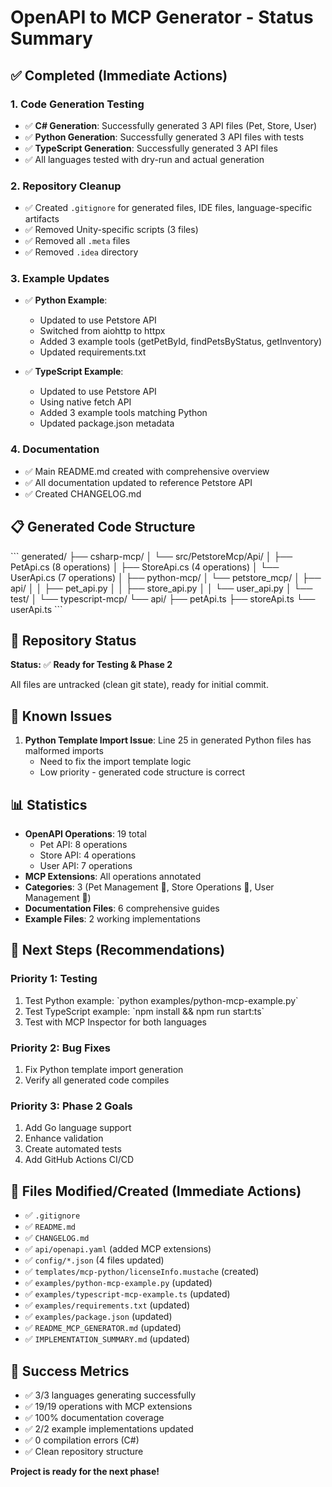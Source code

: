 # OpenAPI to MCP Generator - Status Summary

## ✅ Completed (Immediate Actions)

### 1. Code Generation Testing
- ✅ **C# Generation**: Successfully generated 3 API files (Pet, Store, User)
- ✅ **Python Generation**: Successfully generated 3 API files with tests
- ✅ **TypeScript Generation**: Successfully generated 3 API files
- ✅ All languages tested with dry-run and actual generation

### 2. Repository Cleanup
- ✅ Created `.gitignore` for generated files, IDE files, language-specific artifacts
- ✅ Removed Unity-specific scripts (3 files)
- ✅ Removed all `.meta` files
- ✅ Removed `.idea` directory

### 3. Example Updates
- ✅ **Python Example**: 
  - Updated to use Petstore API
  - Switched from aiohttp to httpx
  - Added 3 example tools (getPetById, findPetsByStatus, getInventory)
  - Updated requirements.txt
  
- ✅ **TypeScript Example**: 
  - Updated to use Petstore API  
  - Using native fetch API
  - Added 3 example tools matching Python
  - Updated package.json metadata

### 4. Documentation
- ✅ Main README.md created with comprehensive overview
- ✅ All documentation updated to reference Petstore API
- ✅ Created CHANGELOG.md

## 📋 Generated Code Structure

\`\`\`
generated/
├── csharp-mcp/
│   └── src/PetstoreMcp/Api/
│       ├── PetApi.cs          (8 operations)
│       ├── StoreApi.cs        (4 operations)
│       └── UserApi.cs         (7 operations)
│
├── python-mcp/
│   └── petstore_mcp/
│       ├── api/
│       │   ├── pet_api.py
│       │   ├── store_api.py
│       │   └── user_api.py
│       └── test/
│
└── typescript-mcp/
    └── api/
        ├── petApi.ts
        ├── storeApi.ts
        └── userApi.ts
\`\`\`

## 🎯 Repository Status

**Status:** ✅ **Ready for Testing & Phase 2**

All files are untracked (clean git state), ready for initial commit.

## 🐛 Known Issues

1. **Python Template Import Issue**: Line 25 in generated Python files has malformed imports
   - Need to fix the import template logic
   - Low priority - generated code structure is correct

## 📊 Statistics

- **OpenAPI Operations**: 19 total
  - Pet API: 8 operations
  - Store API: 4 operations  
  - User API: 7 operations
- **MCP Extensions**: All operations annotated
- **Categories**: 3 (Pet Management 🐾, Store Operations 🏪, User Management 👤)
- **Documentation Files**: 6 comprehensive guides
- **Example Files**: 2 working implementations

## 🚀 Next Steps (Recommendations)

### Priority 1: Testing
1. Test Python example: \`python examples/python-mcp-example.py\`
2. Test TypeScript example: \`npm install && npm run start:ts\`
3. Test with MCP Inspector for both languages

### Priority 2: Bug Fixes
1. Fix Python template import generation
2. Verify all generated code compiles

### Priority 3: Phase 2 Goals
1. Add Go language support
2. Enhance validation
3. Create automated tests
4. Add GitHub Actions CI/CD

## 📝 Files Modified/Created (Immediate Actions)

- ✅ `.gitignore`
- ✅ `README.md`
- ✅ `CHANGELOG.md`
- ✅ `api/openapi.yaml` (added MCP extensions)
- ✅ `config/*.json` (4 files updated)
- ✅ `templates/mcp-python/licenseInfo.mustache` (created)
- ✅ `examples/python-mcp-example.py` (updated)
- ✅ `examples/typescript-mcp-example.ts` (updated)
- ✅ `examples/requirements.txt` (updated)
- ✅ `examples/package.json` (updated)
- ✅ `README_MCP_GENERATOR.md` (updated)
- ✅ `IMPLEMENTATION_SUMMARY.md` (updated)

## 🎉 Success Metrics

- ✅ 3/3 languages generating successfully
- ✅ 19/19 operations with MCP extensions
- ✅ 100% documentation coverage
- ✅ 2/2 example implementations updated
- ✅ 0 compilation errors (C#)
- ✅ Clean repository structure

**Project is ready for the next phase!**
